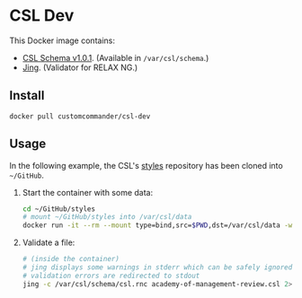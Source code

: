 # CSL Dev

This Docker image contains:

- [CSL Schema v1.0.1](https://github.com/citation-style-language/schema/releases). (Available in `/var/csl/schema`.)
- [Jing](https://github.com/relaxng/jing-trang). (Validator for RELAX NG.)

## Install

```
docker pull customcommander/csl-dev
```

## Usage

In the following example, the CSL's [styles](https://github.com/citation-style-language/styles) repository has been cloned into `~/GitHub`.

1.  Start the container with some data:

    ```bash
    cd ~/GitHub/styles
    # mount ~/GitHub/styles into /var/csl/data
    docker run -it --rm --mount type=bind,src=$PWD,dst=/var/csl/data -w /var/csl/data customcommander/csl-dev
    ```

2.  Validate a file:

    ```bash
    # (inside the container)
    # jing displays some warnings in stderr which can be safely ignored
    # validation errors are redirected to stdout
    jing -c /var/csl/schema/csl.rnc academy-of-management-review.csl 2>/dev/null
    ```
